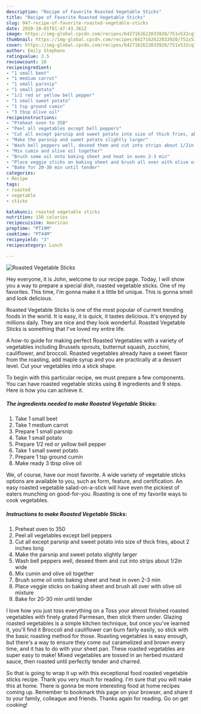 ```yaml
---
description: "Recipe of Favorite Roasted Vegetable Sticks"
title: "Recipe of Favorite Roasted Vegetable Sticks"
slug: 947-recipe-of-favorite-roasted-vegetable-sticks
date: 2020-10-01T01:47:43.361Z
image: https://img-global.cpcdn.com/recipes/6427162622033920/751x532cq70/roasted-vegetable-sticks-recipe-main-photo.jpg
thumbnail: https://img-global.cpcdn.com/recipes/6427162622033920/751x532cq70/roasted-vegetable-sticks-recipe-main-photo.jpg
cover: https://img-global.cpcdn.com/recipes/6427162622033920/751x532cq70/roasted-vegetable-sticks-recipe-main-photo.jpg
author: Emily Stephens
ratingvalue: 3.5
reviewcount: 10
recipeingredient:
- "1 small beet"
- "1 medium carrot"
- "1 small parsnip"
- "1 small potato"
- "1/2 red or yellow bell pepper"
- "1 small sweet potato"
- "1 tsp ground cumin"
- "3 tbsp olive oil"
recipeinstructions:
- "Preheat oven to 350"
- "Peel all vegetables except bell peppers"
- "Cut all except parsnip and sweet potato into size of thick fries, about 2 inches long"
- "Make the parsnip and sweet potato slightly larger"
- "Wash bell peppers well, deseed them and cut into strips about 1/2in wide"
- "Mix cumin and olive oil together"
- "Brush some oil onto baking sheet and heat in oven 2-3 min"
- "Place veggie sticks on baking sheet and brush all over with olive oil mixture"
- "Bake for 20-30 min until tender"
categories:
- Recipe
tags:
- roasted
- vegetable
- sticks

katakunci: roasted vegetable sticks 
nutrition: 156 calories
recipecuisine: American
preptime: "PT19M"
cooktime: "PT44M"
recipeyield: "3"
recipecategory: Lunch

---
```



![Roasted Vegetable Sticks](https://img-global.cpcdn.com/recipes/6427162622033920/751x532cq70/roasted-vegetable-sticks-recipe-main-photo.jpg)

Hey everyone, it is John, welcome to our recipe page. Today, I will show you a way to prepare a special dish, roasted vegetable sticks. One of my favorites. This time, I'm gonna make it a little bit unique. This is gonna smell and look delicious.

Roasted Vegetable Sticks is one of the most popular of current trending foods in the world. It is easy, it is quick, it tastes delicious. It's enjoyed by millions daily. They are nice and they look wonderful. Roasted Vegetable Sticks is something that I've loved my entire life.

A how-to guide for making perfect Roasted Vegetables with a variety of vegetables including Brussels sprouts, butternut squash, zucchini, cauliflower, and broccoli. Roasted vegetables already have a sweet flavor from the roasting, add maple syrup and you are practically at a dessert level. Cut your vegetables into a stick shape.


To begin with this particular recipe, we must prepare a few components. You can have roasted vegetable sticks using 8 ingredients and 9 steps. Here is how you can achieve it.

<!--inarticleads1-->

##### The ingredients needed to make Roasted Vegetable Sticks:

1. Take 1 small beet
1. Take 1 medium carrot
1. Prepare 1 small parsnip
1. Take 1 small potato
1. Prepare 1/2 red or yellow bell pepper
1. Take 1 small sweet potato
1. Prepare 1 tsp ground cumin
1. Make ready 3 tbsp olive oil


We, of course, have our most favorite. A wide variety of vegetable sticks options are available to you, such as form, feature, and certification. An easy roasted vegetable salad-on-a-stick will have even the pickiest of eaters munching on good-for-you. Roasting is one of my favorite ways to cook vegetables. 

<!--inarticleads2-->

##### Instructions to make Roasted Vegetable Sticks:

1. Preheat oven to 350
1. Peel all vegetables except bell peppers
1. Cut all except parsnip and sweet potato into size of thick fries, about 2 inches long
1. Make the parsnip and sweet potato slightly larger
1. Wash bell peppers well, deseed them and cut into strips about 1/2in wide
1. Mix cumin and olive oil together
1. Brush some oil onto baking sheet and heat in oven 2-3 min
1. Place veggie sticks on baking sheet and brush all over with olive oil mixture
1. Bake for 20-30 min until tender


I love how you just toss everything on a Toss your almost finished roasted vegetables with finely grated Parmesan, then stick them under. Glazing roasted vegetables is a simple kitchen technique, but once you&#39;ve learned it, you&#39;ll find it Broccoli and cauliflower can burn fairly easily, so stick with the basic roasting method for those. Roasting vegetables is easy enough, but there&#39;s a way to ensure they come out caramelized and brown every time, and it has to do with your sheet pan. These roasted vegetables are super easy to make! Mixed vegetables are tossed in an herbed mustard sauce, then roasted until perfectly tender and charred. 

So that is going to wrap it up with this exceptional food roasted vegetable sticks recipe. Thank you very much for reading. I'm sure that you will make this at home. There is gonna be more interesting food at home recipes coming up. Remember to bookmark this page on your browser, and share it to your family, colleague and friends. Thanks again for reading. Go on get cooking!
